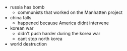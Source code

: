 - russia has bomb
	- communists that worked on the Manhatten project 
- china falls
	- happened because America didnt intervene
- korean war
	- didn't push harder during the korea war
	- cant stop north korea
- world destruction